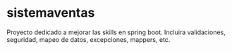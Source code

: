 # sistemaventas
Proyecto dedicado a mejorar las skills en spring boot. Incluira validaciones, seguridad, mapeo de datos, excepciones, mappers, etc.
